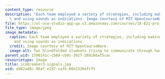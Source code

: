 ```yaml
---
content_type: resource
description: "Each team employed a variety of strategies, including making hand signals\
  \ and using sounds as indications. Image courtesy of MIT OpenCourseWare.\r\n"
file: https://ol-ocw-studio-app-qa.s3.amazonaws.com/courses/18-821-project-laboratory-in-mathematics-spring-2013/a962ad8c90afe197cafb60e3326efcf5_icebreaker3-signals.jpg
file_type: image/jpeg
image_metadata:
  caption: Each team employed a variety of strategies, including making hand signals
    and using sounds as indications.
  credit: Image courtesy of MIT OpenCourseWare.
  image-alt: Two blindfolded students trying to communicate through hand signals.
parent_uid: 1790141c-cb89-cb9c-3927-269166af5cac
resourcetype: Image
title: icebreaker3-signals.jpg
uid: a962ad8c-90af-e197-cafb-60e3326efcf5
---
```

